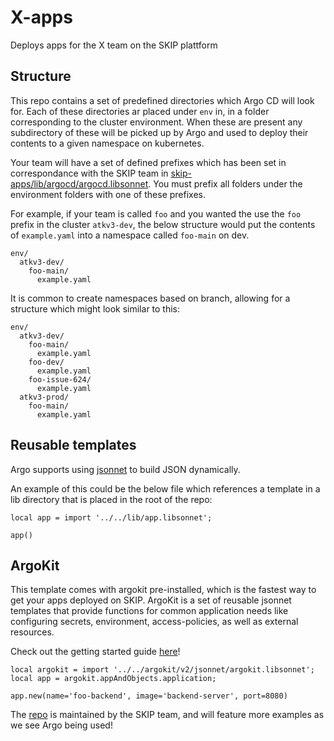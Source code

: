 # X-apps

Deploys apps for the X team on the SKIP plattform

## Structure

This repo contains a set of predefined directories which Argo CD will look for.
Each of these directories ar placed under `env` in, in a folder corresponding to the cluster environment.
When these are present any subdirectory of these will be picked up by Argo and used to deploy their
contents to a given namespace on kubernetes.

Your team will have a set of defined prefixes which has been set in correspondance with the SKIP team in
[skip-apps/lib/argocd/argocd.libsonnet](https://github.com/kartverket/skip-apps/blob/main/lib/argocd/argocd.libsonnet).
You must prefix all folders under the environment folders with one of these prefixes.

For example, if your team is called `foo` and you wanted the use the `foo` prefix in the cluster `atkv3-dev`,
the below structure would put the contents of `example.yaml` into a namespace called `foo-main` on dev.

```
env/
  atkv3-dev/
    foo-main/
      example.yaml
```

It is common to create namespaces based on branch, allowing for a structure which might look similar to this:

```
env/
  atkv3-dev/
    foo-main/
      example.yaml
    foo-dev/
      example.yaml
    foo-issue-624/
      example.yaml
  atkv3-prod/
    foo-main/
      example.yaml
```

## Reusable templates

Argo supports using [jsonnet](https://jsonnet.org) to build JSON dynamically.

An example of this could be the below file which references a template in a lib
directory that is placed in the root of the repo:

```
local app = import '../../lib/app.libsonnet';

app()

```

## ArgoKit
This template comes with argokit pre-installed, which is the fastest way
to get your apps deployed on SKIP. ArgoKit is a set of reusable jsonnet templates that provide functions for common application needs like configuring secrets, environment, access-policies, as well as external resources.

Check out the getting started guide [here](https://skip.kartverket.no/docs/applikasjon-utrulling/argokit/getting-started)!
```jsonnet
local argokit = import '../../argokit/v2/jsonnet/argokit.libsonnet';
local app = argokit.appAndObjects.application;

app.new(name='foo-backend', image='backend-server', port=8080)
```
The [repo](https://github.com/kartverket/argokit/) is maintained by the SKIP team, and will feature more examples as we see Argo being used!
